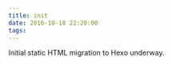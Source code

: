 ```yaml
---
title: init
date: 2016-10-18 22:20:00
tags:
---
```


Initial static HTML migration to Hexo underway.
